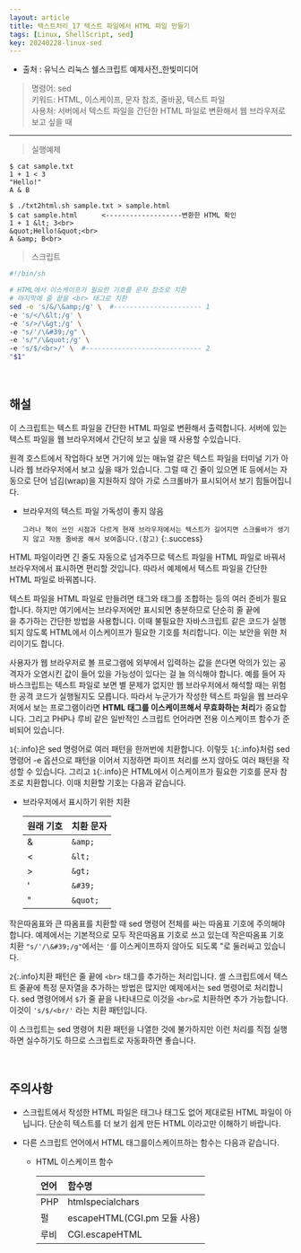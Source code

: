 ```yaml
---
layout: article
title: 텍스트처리_17 텍스트 파일에서 HTML 파일 만들기
tags: [Linux, ShellScript, sed]
key: 20240228-linux-sed
---
```


- 출처 : 유닉스 리눅스 쉘스크립트 예제사전_한빛미디어

> 명령어: sed  
> 키워드: HTML, 이스케이프, 문자 참조, 줄바꿈, 텍스트 파일  
> 사용처: 서버에서 텍스트 파일을 간단한 HTML 파일로 변환해서 웹 브라우저로 보고 싶을 때

--- 

> 실행예제

```
$ cat sample.txt
1 + 1 < 3
"Hello!"
A & B

$ ./txt2html.sh sample.txt > sample.html
$ cat sample.html      <-------------------변환한 HTML 확인
1 + 1 &lt; 3<br>
&quot;Hello!&quot;<br>
A &amp; B<br>
```

> 스크립트

```bash
#!/bin/sh

# HTML에서 이스케이프가 필요한 기호를 문자 참조로 치환
# 마지막에 줄 끝을 <br> 태그로 치환
sed -e 's/&/\&amp;/g' \  #---------------------- 1
-e 's/</\&lt;/g' \
-e 's/>/\&gt;/g' \
-e "s/'/\&#39;/g" \
-e 's/"/\&quot;/g' \
-e 's/$/<br>/' \  #----------------------------- 2 
"$1"

```

&nbsp;
&nbsp;
                                                
## **해설**

이 스크립트는 텍스트 파일을 간단한 HTML 파일로 변환해서 출력합니다. 서버에 있는 텍스트 파일을 웹 브라우저에서 간단히 보고 싶을 때 사용할 수있습니다.

원격 호스트에서 작업하다 보면 거기에 있는 매뉴얼 같은 텍스트 파일을 터미널 기가 아니라 웹 브라우저에서 보고 싶을 때가 있습니다. 그럴 때 긴 줄이 있으면 IE 등에서는 자동으로 단어 넘김(wrap)을 지원하지 않아 가로 스크롤바가 표시되어서 보기 힘들어집니다.

- 브라우저의 텍스트 파일 가독성이 좋지 않음

  `그러나 책이 쓰인 시점과 다르게 현재 브라우저에서는 텍스트가 길어지면 스크롤바가 생기지 않고 자동 줄바꿈 해서 보여줍니다.(참고)`
  {:.success}

HTML 파일이라면 긴 줄도 자동으로 넘겨주므로 텍스트 파일을 HTML 파일로 바꿔서 브라우저에서 표시하면 편리할 것입니다. 따라서 예제에서 텍스트 파일을 간단한 HTML 파일로 바꿔봅니다.

텍스트 파일을 HTML 파일로 만들려면 <html> 태그와 <head> 태그를 조합하는 등의 여러 준비가 필요합니다. 하지만 여기에서는 브라우저에만 표시되면 충분하므로 단순히 줄 끝에 <br>을 추가하는 간단한 방법을 사용합니다. 이때 불필요한 자바스크립트 같은 코드가 실행되지 않도록 HTML에서 이스케이프가 필요한 기호를 처리합니다. 이는 보안을 위한 처리이기도 합니다.

사용자가 웹 브라우저로 볼 프로그램에 외부에서 입력하는 값을 쓴다면 악의가 있는 공격자가 오염시킨 값이 들어 있을 가능성이 있다는 걸 늘 의식해야 합니다. 예를 들어 자바스크립트는 텍스트 파일로 보면 별 문제가 없지만 웹 브라우저에서 해석할 때는 위험한 공격 코드가 실행될지도 모릅니다. 따라서 누군가가 작성한 텍스트 파일을 웹 브라우저에서 보는 프로그램이라면 **HTML 태그를 이스케이프해서 무효화하는 처리**가 중요합니다. 그리고 PHP나 루비 같은 일반적인 스크립트 언어라면 전용 이스케이프 함수가 준비되어 있습니다.

`1`{:.info}은 sed 명령어로 여러 패턴을 한꺼번에 치환합니다. 이렇듯 `1`{:.info}처럼 sed 명령어 -e 옵션으로 패턴을 이어서 지정하면 파이프 처리를 쓰지 않아도 여러 패턴을 작성할 수 있습니다. 그리고 `1`{:.info}은 HTML에서 이스케이프가 필요한 기호를 문자 참조로 치환합니다. 이때 치환할 기호는 다음과 같습니다.

- 브라우저에서 표시하기 위한 치환

  |원래 기호|치환 문자|
  |:-----|:------|
  |&|`&amp;`|
  |<|`&lt;`|
  |>|`&gt;`|
  |'|`&#39;`|
  |"|`&quot;`|

작은따옴표와 큰 따옴표를 치환할 때 sed 명령어 전체를 싸는 따옴표 기호에 주의해야 합니다. 예제에서는 기본적으로 모두 작은따옴표 기호로 쓰고 있는데 작은따옴표 기호 치환 `"s/'/\&#39;/g"`에서는 `'`를 이스케이프하지 않아도 되도록 "로 둘러싸고 있습니다.

`2`{:.info}치환 패턴은 줄 끝에 `<br>` 태그를 추가하는 처리입니다. 셸 스크립트에서 텍스트 줄끝에 특정 문자열을 추가하는 방법은 많지만 예제에서는 sed 명령어로 처리합니다. sed 명령어에서 `$`가 줄 끝을 나타내므로 이것을 `<br>`로 치환하면 추가 가능합니다.  
이것이 `'s/$/<br/'` 라는 치환 패턴입니다.

이 스크립트는 sed 명령어 치환 패턴을 나열한 것에 불가하지만 이런 처리를 직접 실행하면 실수하기도 하므로 스크립트로 자동화하면 좋습니다.

&nbsp;
&nbsp;

## **주의사항**

- 스크립트에서 작성한 HTML 파일은 <html> 태그나 <head> 태그도 없어 제대로된 HTML 파일이 아닙니다. 단순히 텍스트를 더 보기 쉽게 만든 HTML 이라고만 이해하기 바랍니다.

- 다른 스크립트 언어에서 HTML 태그를이스케이프하는 함수는 다음과 같습니다.

  - HTML 이스케이프 함수
  
    |언어|함수명|
    |:--|:-----|
    |PHP|htmlspecialchars|
    |펄|escapeHTML(CGI.pm 모듈 사용)|
    |루비|CGI.escapeHTML|